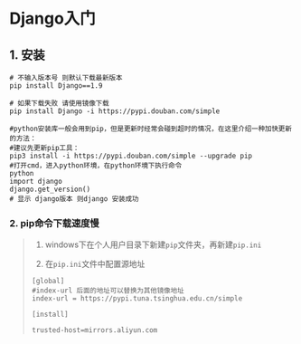 # Django入门

## 1. 安装

```shell
# 不输入版本号 则默认下载最新版本
pip install Django==1.9

# 如果下载失败 请使用镜像下载
pip install Django -i https://pypi.douban.com/simple

#python安装库一般会用到pip，但是更新时经常会碰到超时的情况，在这里介绍一种加快更新的方法：
#建议先更新pip工具：
pip3 install -i https://pypi.douban.com/simple --upgrade pip
#打开cmd，进入python环境，在python环境下执行命令
python
import django
django.get_version()
# 显示 django版本 则django 安装成功

```

### 2. pip命令下载速度慢

>1. windows下在个人用户目录下新建`pip`文件夹，再新建`pip.ini`
>
>2. 在`pip.ini`文件中配置源地址
>
>   ```shell
>   [global]
>   #index-url 后面的地址可以替换为其他镜像地址
>   index-url = https://pypi.tuna.tsinghua.edu.cn/simple
>    
>   [install]
>    
>   trusted-host=mirrors.aliyun.com
>   ```
>
>   